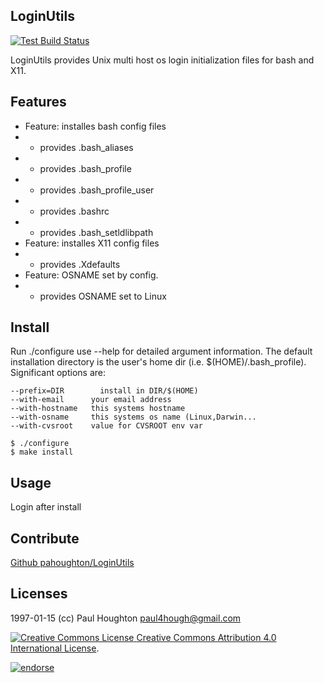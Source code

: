 ## LoginUtils

[![Test Build Status](https://travis-ci.org/pahoughton/login-utils.png)](https://travis-ci.org/pahoughton/login-utils)


LoginUtils provides Unix multi host os login initialization files for
bash and X11.

## Features

* Feature: installes bash config files
*  - provides .bash_aliases
*  - provides .bash_profile
*  - provides .bash_profile_user
*  - provides .bashrc
*  - provides .bash_setldlibpath
* Feature: installes X11 config files
*  - provides .Xdefaults
* Feature: OSNAME set by config.
*  - provides OSNAME set to Linux

## Install

Run ./configure use --help for detailed argument information. The
default installation directory is the user's home dir (i.e.
$(HOME)/.bash_profile). Significant options are:

    --prefix=DIR	    install in DIR/$(HOME)
    --with-email      your email address
    --with-hostname   this systems hostname
    --with-osname     this systems os name (Linux,Darwin...
    --with-cvsroot    value for CVSROOT env var

    $ ./configure
    $ make install

## Usage

Login after install

## Contribute

[Github pahoughton/LoginUtils](https://github.com/pahoughton/LoginUtils)

## Licenses
1997-01-15 (cc)  Paul Houghton <paul4hough@gmail.com>

<a rel="license" href="http://creativecommons.org/licenses/by/4.0/">
<img alt="Creative Commons License" style="border-width:0"
src="https://i.creativecommons.org/l/by/4.0/80x15.png" />
</a><a rel="license"
href="http://creativecommons.org/licenses/by/4.0/">Creative Commons
Attribution 4.0 International License</a>.

[![endorse](https://api.coderwall.com/pahoughton/endorsecount.png)](https://coderwall.com/pahoughton)
